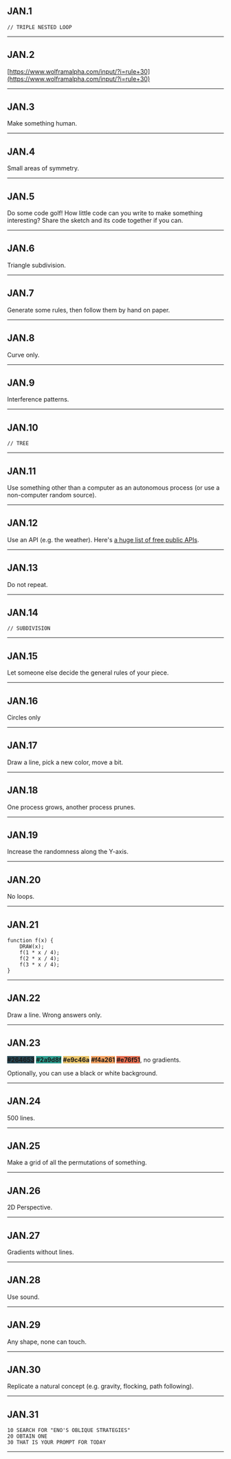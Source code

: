 ## JAN.1

```
// TRIPLE NESTED LOOP
```

---
## JAN.2

[https://www.wolframalpha.com/input/?i=rule+30](https://www.wolframalpha.com/input/?i=rule+30)

---
## JAN.3

Make something human.

---
## JAN.4

Small areas of symmetry.

---
## JAN.5

Do some code golf! How little code can you write to make something interesting? Share the sketch and its code together if you can.

---
## JAN.6

Triangle subdivision.

---
## JAN.7

Generate some rules, then follow them by hand on paper.

---
## JAN.8

Curve only.

---
## JAN.9

Interference patterns.

---
## JAN.10

```
// TREE
```

---
## JAN.11

Use something other than a computer as an autonomous process (or use a non-computer random source).

---
## JAN.12

Use an API (e.g. the weather). Here's [a huge list of free public APIs](https://github.com/public-apis/public-apis).

---
## JAN.13

Do not repeat.

---
## JAN.14

```
// SUBDIVISION
```

---
## JAN.15

Let someone else decide the general rules of your piece.

---
## JAN.16

Circles only

---
## JAN.17

Draw a line, pick a new color, move a bit.

---
## JAN.18

One process grows, another process prunes.

---
## JAN.19

Increase the randomness along the Y-axis.

---
## JAN.20

No loops.

---
## JAN.21

```
function f(x) { 
    DRAW(x); 
    f(1 * x / 4); 
    f(2 * x / 4); 
    f(3 * x / 4); 
}
```

---
## JAN.22

Draw a line. Wrong answers only.

---
## JAN.23

<b style="background-color: #264653">#264653</b>
<b style="background-color: #2a9d8f">#2a9d8f</b>
<b style="background-color: #e9c46a">#e9c46a</b>
<b style="background-color: #f4a261">#f4a261</b>
<b style="background-color: #e76f51">#e76f51</b>, no gradients. 

Optionally, you can use a black or white background.

---
## JAN.24

500 lines.

---
## JAN.25

Make a grid of all the permutations of something.

---
## JAN.26

2D Perspective.

---
## JAN.27

Gradients without lines.

---
## JAN.28

Use sound.

---
## JAN.29

Any shape, none can touch.

---
## JAN.30

Replicate a natural concept (e.g. gravity, flocking, path following).

---
## JAN.31

```
10 SEARCH FOR "ENO'S OBLIQUE STRATEGIES"
20 OBTAIN ONE
30 THAT IS YOUR PROMPT FOR TODAY
```

---

<script>
    // Uncomment the `if` line to highlight days only in january 2021
    function setHighlight () {
        const now = new Date();
        console.log(now.getFullYear(), now.getMonth());
        // if (now.getFullYear() !== 2021 || now.getMonth() !== 0) return;
        const hash = "#jan" + now.getDate();
        if (!document.location.hash) document.location = hash;
        document.querySelector(hash).classList.add("today");
    }

    // Make sure we aren't trying to do this before
    // the browser has loaded the whole page
    addEventListener('load', setHighlight);
</script>
